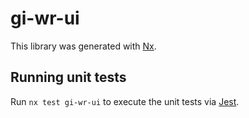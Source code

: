 # gi-wr-ui

This library was generated with [Nx](https://nx.dev).

## Running unit tests

Run `nx test gi-wr-ui` to execute the unit tests via [Jest](https://jestjs.io).

